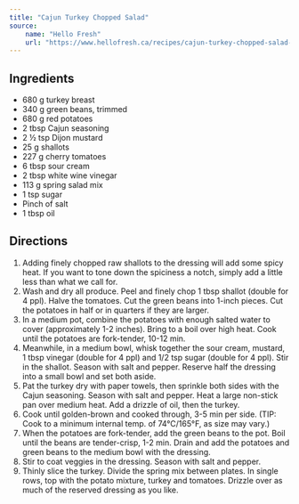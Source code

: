```yaml
---
title: "Cajun Turkey Chopped Salad"
source:
    name: "Hello Fresh"
    url: "https://www.hellofresh.ca/recipes/cajun-turkey-chopped-salad-5ad914ebae08b5220774be96"
---
```


## Ingredients

-   680 g turkey breast
-   340 g green beans, trimmed
-   680 g red potatoes
-   2 tbsp Cajun seasoning
-   2 ½ tsp Dijon mustard
-   25 g shallots
-   227 g cherry tomatoes
-   6 tbsp sour cream
-   2 tbsp white wine vinegar
-   113 g spring salad mix
-   1 tsp sugar
-   Pinch of salt
-   1 tbsp oil

## Directions

1. Adding finely chopped raw shallots to the dressing will add some spicy heat. If you want to tone down the spiciness a notch, simply add a little less than what we call for.
1. Wash and dry all produce. Peel and finely chop 1 tbsp shallot (double for 4 ppl). Halve the tomatoes. Cut the green beans into 1-inch pieces. Cut the potatoes in half or in quarters if they are larger.
1. In a medium pot, combine the potatoes with enough salted water to cover (approximately 1-2 inches). Bring to a boil over high heat. Cook until the potatoes are fork-tender, 10-12 min.
1. Meanwhile, in a medium bowl, whisk together the sour cream, mustard, 1 tbsp vinegar (double for 4 ppl) and 1/2 tsp sugar (double for 4 ppl). Stir in the shallot. Season with salt and pepper. Reserve half the dressing into a small bowl and set both aside.
1. Pat the turkey dry with paper towels, then sprinkle both sides with the Cajun seasoning. Season with salt and pepper. Heat a large non-stick pan over medium heat. Add a drizzle of oil, then the turkey.
1. Cook until golden-brown and cooked through, 3-5 min per side. (TIP: Cook to a minimum internal temp. of 74°C/165°F, as size may vary.)
1. When the potatoes are fork-tender, add the green beans to the pot. Boil until the beans are tender-crisp, 1-2 min. Drain and add the potatoes and green beans to the medium bowl with the dressing.
1. Stir to coat veggies in the dressing. Season with salt and pepper.
1. Thinly slice the turkey. Divide the spring mix between plates. In single rows, top with the potato mixture, turkey and tomatoes. Drizzle over as much of the reserved dressing as you like.
